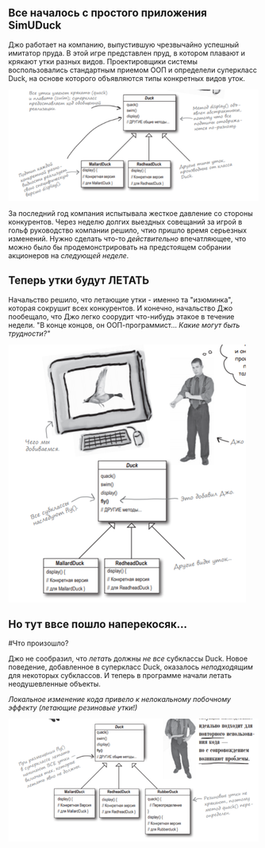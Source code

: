 ##  Все началось с простого приложения SimUDuck

Джо  работает на компанию, выпустившую чрезвычайно успешный имитатор пруда. В этой игре представлен пруд, в котором плавают и крякают утки разных  видов. Проектировщики системы воспользовались стандартным приемом ООП и определели  суперкласс Duck, на основе которого объявляются типы конкретных видов уток.

![kartinka1](https://github.com/dvoryadkin98/hello-world/blob/master/images/%D0%A1%D0%BD%D0%B8%D0%BC%D0%BE%D0%BA.PNG?raw=true)

За последний год компания испытывала жесткое давление со стороны конкурентов. Через неделю долгих выездных совещаний за игрой в гольф руководство компании решило, чтио пришло время серьезных изменений. Нужно сделать что-то *действительно* впечатляющее, что можно было бы продемонстрировать на предстоящем собрании акционеров на *следующей неделе*.

## Теперь утки будут ЛЕТАТЬ

Начальство решило, что летающие утки - именно та "изюминка", которая сокрушит всех конкурентов. И конечно, начальство Джо пообещало, что Джо легко соорудит что-нибудь этакое в течение недели. "В конце концов, он ООП-программист... *Какие могут быть трудности?"*

![kartinka2](https://github.com/dvoryadkin98/hello-world/blob/master/images/%D0%A1%D0%BD%D0%B8%D0%BC%D0%BE%D0%BA1.PNG)

## Но тут ввсе пошло наперекосяк...

#Что произошло?

Джо не сообразил, что *летать* должны *не все* субклассы Duck. Новое поведение, добавленное в суперкласс Duck, оказалось *неподходящим* для некоторых субклассов. И теперь в программе начали летать неодушевленные объекты.

*Локальное изменение кода привело к нелокальному побочному эффекту (летающие резиновые утки!)*

![kartinka3](https://github.com/dvoryadkin98/hello-world/blob/master/images/%D0%A1%D0%BD%D0%B8%D0%BC%D0%BE%D0%BA2.PNG)

